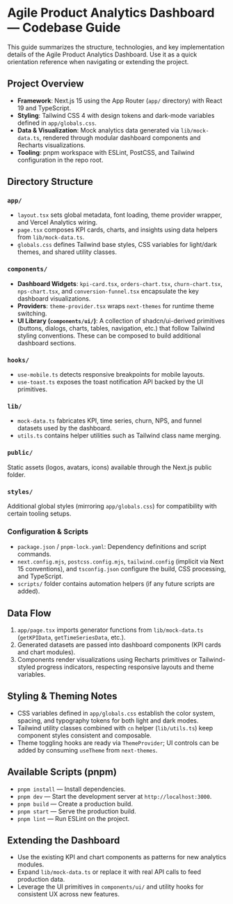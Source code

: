 # Agile Product Analytics Dashboard — Codebase Guide

This guide summarizes the structure, technologies, and key implementation details of the Agile Product Analytics Dashboard. Use it as a quick orientation reference when navigating or extending the project.

## Project Overview
- **Framework**: Next.js 15 using the App Router (`app/` directory) with React 19 and TypeScript.
- **Styling**: Tailwind CSS 4 with design tokens and dark-mode variables defined in `app/globals.css`.
- **Data & Visualization**: Mock analytics data generated via `lib/mock-data.ts`, rendered through modular dashboard components and Recharts visualizations.
- **Tooling**: pnpm workspace with ESLint, PostCSS, and Tailwind configuration in the repo root.

## Directory Structure

### `app/`
- `layout.tsx` sets global metadata, font loading, theme provider wrapper, and Vercel Analytics wiring.
- `page.tsx` composes KPI cards, charts, and insights using data helpers from `lib/mock-data.ts`.
- `globals.css` defines Tailwind base styles, CSS variables for light/dark themes, and shared utility classes.

### `components/`
- **Dashboard Widgets**: `kpi-card.tsx`, `orders-chart.tsx`, `churn-chart.tsx`, `nps-chart.tsx`, and `conversion-funnel.tsx` encapsulate the key dashboard visualizations.
- **Providers**: `theme-provider.tsx` wraps `next-themes` for runtime theme switching.
- **UI Library (`components/ui/`)**: A collection of shadcn/ui-derived primitives (buttons, dialogs, charts, tables, navigation, etc.) that follow Tailwind styling conventions. These can be composed to build additional dashboard sections.

### `hooks/`
- `use-mobile.ts` detects responsive breakpoints for mobile layouts.
- `use-toast.ts` exposes the toast notification API backed by the UI primitives.

### `lib/`
- `mock-data.ts` fabricates KPI, time series, churn, NPS, and funnel datasets used by the dashboard.
- `utils.ts` contains helper utilities such as Tailwind class name merging.

### `public/`
Static assets (logos, avatars, icons) available through the Next.js public folder.

### `styles/`
Additional global styles (mirroring `app/globals.css`) for compatibility with certain tooling setups.

### Configuration & Scripts
- `package.json` / `pnpm-lock.yaml`: Dependency definitions and script commands.
- `next.config.mjs`, `postcss.config.mjs`, `tailwind.config` (implicit via Next 15 conventions), and `tsconfig.json` configure the build, CSS processing, and TypeScript.
- `scripts/` folder contains automation helpers (if any future scripts are added).

## Data Flow
1. `app/page.tsx` imports generator functions from `lib/mock-data.ts` (`getKPIData`, `getTimeSeriesData`, etc.).
2. Generated datasets are passed into dashboard components (KPI cards and chart modules).
3. Components render visualizations using Recharts primitives or Tailwind-styled progress indicators, respecting responsive layouts and theme variables.

## Styling & Theming Notes
- CSS variables defined in `app/globals.css` establish the color system, spacing, and typography tokens for both light and dark modes.
- Tailwind utility classes combined with `cn` helper (`lib/utils.ts`) keep component styles consistent and composable.
- Theme toggling hooks are ready via `ThemeProvider`; UI controls can be added by consuming `useTheme` from `next-themes`.

## Available Scripts (pnpm)
- `pnpm install` — Install dependencies.
- `pnpm dev` — Start the development server at `http://localhost:3000`.
- `pnpm build` — Create a production build.
- `pnpm start` — Serve the production build.
- `pnpm lint` — Run ESLint on the project.

## Extending the Dashboard
- Use the existing KPI and chart components as patterns for new analytics modules.
- Expand `lib/mock-data.ts` or replace it with real API calls to feed production data.
- Leverage the UI primitives in `components/ui/` and utility hooks for consistent UX across new features.
